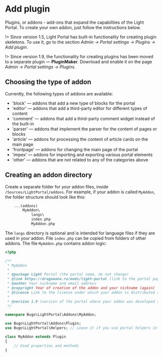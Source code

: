 # Add plugin
Plugins, or addons - add-ons that expand the capabilities of the Light Portal. To create your own addon, just follow the instructions below.

!> Since version 1.5, Light Portal has built-in functionality for creating plugin skeletons. To use it, go to the section _Admin -> Portal settings -> Plugins -> Add plugin_.

!> Since version 1.9, the functionality for creating plugins has been moved to a separate plugin — **PluginMaker**. Download and enable it on the page _Admin -> Portal settings -> Plugins_.

## Choosing the type of addon
Currently, the following types of addons are available:

* 'block' — addons that add a new type of blocks for the portal
* 'editor' — addons that add a third-party editor for different types of content
* 'comment' — addons that add a third-party comment widget instead of the built-in
* 'parser' — addons that implement the parser for the content of pages or blocks
* 'article' — addons for processing the content of article cards on the main page
* 'frontpage' — addons for changing the main page of the portal
* 'impex' — addons for importing and exporting various portal elements
* 'other' — addons that are not related to any of the categories above

## Creating an addon directory
Create a separate folder for your addon files, inside `/Sources/LightPortal/addons`. For example, if your addon is called `MyAddon`, the folder structure should look like this:

```php
    ...(addons)
        MyAddon\
            langs\
            index.php
            MyAddon.php
```

The `langs` directory is optional and is intended for language files if they are used in your addon. File `index.php` can be copied from folders of other addons. The file `MyAddon.php` contains addon logic:

```php
<?php

/**
 * MyAddon
 *
 * @package Light Portal (the portal name, do not change)
 * @link https://dragomano.ru/mods/light-portal (link to the portal page, or to the page of your addon, if it is not included with the portal)
 * @author Your nickname and email address
 * @copyright Year of creation of the addon and your nickname (again)
 * @license Link to the license under which your addon is distributed and the name of the license
 *
 * @version 1.9 (version of the portal where your addon was developed and tested)
 */

namespace Bugo\LightPortal\Addons\MyAddon;

use Bugo\LightPortal\Addons\Plugin;
use Bugo\LightPortal\Helpers; // Leave it if you use portal helpers in your code

class MyAddon extends Plugin
{
    // Used properties and methods
}

```
